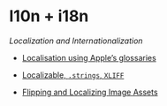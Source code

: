 # l10n + i18n

*Localization and Internationalization*

- [Localisation using Apple’s glossaries](https://douglashill.co/localisation-using-apples-glossaries/)

- [Localizable, `.strings`, `XLIFF`](https://martiancraft.com/blog/2018/11/where-is-localizable-string/)

- [Flipping and Localizing Image Assets](https://useyourloaf.com/blog/flipping-and-localizing-image-assets/)
